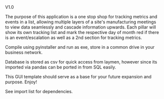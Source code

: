 V1.0

The purpose of this application is a one stop shop for tracking metrics and events in a list, allowing multiple layers of a site's manufacturing meetings to view data seamlessly and cascade information upwards.
Each pillar will show its own tracking list and mark the respective day of month red if there is an event/escalation as well as a 2nd section for tracking metrics.

Compile using pyinstaller and run as exe, store in a common drive in your business network.

Database is stored as csv for quick access from laymen, however since its imported via pandas can be ported in from SQL easily.

This GUI template should serve as a base for your future expansion and purpose. Enjoy! 

See import list for dependencies.
